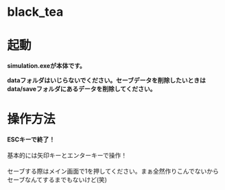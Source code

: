 # black_tea
<h1>起動</h1>
<b>simulation.exeが本体です。</b>

<b>dataフォルダはいじらないでください。セーブデータを削除したいときはdata/saveフォルダにあるデータを削除してください。</b>

<h1>操作方法</h1>
<b>ESCキーで終了！</b>
<br></br>
基本的には矢印キーとエンターキーで操作！
<br></br>
セーブする際はメイン画面で1を押してください。まぁ全然作りこんでないからセーブなんてするまでもないけど(笑)</br>
